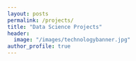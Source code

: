 ```yaml
---
layout: posts
permalink: /projects/
title: "Data Science Projects"
header:
  image: "/images/technologybanner.jpg"
author_profile: true
---
```

